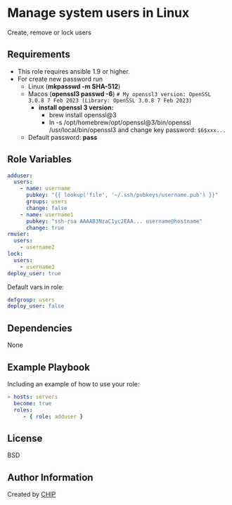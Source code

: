Manage system users in Linux
=========

Create, remove or lock users

Requirements
------------

* This role requires ansible 1.9 or higher.
* For create new password run 
  * Linux (**mkpasswd -m SHA-512**)
  * Macos (**openssl3 passwd -6**) ```# My openssl3 version: OpenSSL 3.0.8 7 Feb 2023 (Library: OpenSSL 3.0.8 7 Feb 2023)```
    * **install openssl 3 version:**
      * brew install openssl@3
      * ln -s /opt/homebrew/opt/openssl@3/bin/openssl /usr/local/bin/openssl3
  and change key password: ```$6$xxx...```
  * Default password: **pass**

Role Variables
--------------

```yaml
adduser:
  users:
    - name: username
      pubkey: "{{ lookup('file', '~/.ssh/pubkeys/username.pub') }}"
      groups: users
      change: false
    - name: username1
      pubkey: "ssh-rsa AAAAB3NzaC1yc2EAA... username@hostname"
      change: true
rmuser:
  users:
    - username2
lock:
  users:
    - username3
deploy_user: true
```

Default vars in role:

```yaml
defgroup: users
deploy_user: false
```

Dependencies
------------

None

Example Playbook
----------------

Including an example of how to use your role:

```yaml
- hosts: servers
  become: true
  roles:
     - { role: adduser }
```

License
-------

BSD

Author Information
------------------

Created by [CHIP](https://t.me/CHIP0K)
